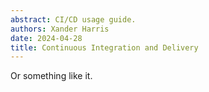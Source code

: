 ```yaml
---
abstract: CI/CD usage guide.
authors: Xander Harris
date: 2024-04-28
title: Continuous Integration and Delivery
---
```


Or something like it.

